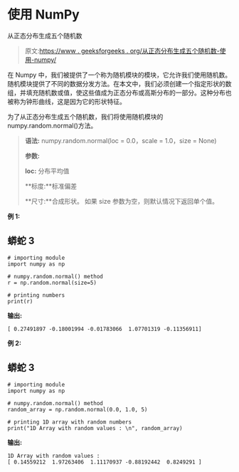 # 使用 NumPy

从正态分布生成五个随机数

> 原文:[https://www . geeksforgeeks . org/从正态分布生成五个随机数-使用-numpy/](https://www.geeksforgeeks.org/generate-five-random-numbers-from-the-normal-distribution-using-numpy/)

在 Numpy 中，我们被提供了一个称为随机模块的模块，它允许我们使用随机数。随机模块提供了不同的数据分发方法。在本文中，我们必须创建一个指定形状的数组，并填充随机数或值，使这些值成为正态分布或高斯分布的一部分。这种分布也被称为钟形曲线，这是因为它的形状特征。

为了从正态分布生成五个随机数，我们将使用随机模块的 numpy.random.normal()方法。

> **语法:** numpy.random.normal(loc = 0.0，scale = 1.0，size = None)
> 
> **参数:**
> 
> **loc:** 分布平均值
> 
> **标度:**标准偏差
> 
> **尺寸:**合成形状。
> 如果 size 参数为空，则默认情况下返回单个值。

**例 1:**

## 蟒蛇 3

```
# importing module
import numpy as np

# numpy.random.normal() method
r = np.random.normal(size=5)

# printing numbers
print(r)
```

**输出:**

```
[ 0.27491897 -0.18001994 -0.01783066  1.07701319 -0.11356911]

```

**例 2:**

## 蟒蛇 3

```
# importing module
import numpy as np

# numpy.random.normal() method
random_array = np.random.normal(0.0, 1.0, 5)

# printing 1D array with random numbers
print("1D Array with random values : \n", random_array)
```

**输出:**

```
1D Array with random values :
[ 0.14559212  1.97263406  1.11170937 -0.88192442  0.8249291 ]

```